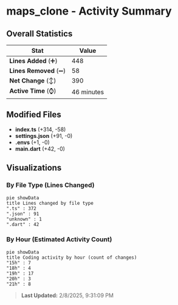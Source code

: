 # maps_clone - Activity Summary 

## Overall Statistics

| Stat                   | Value                                                             |
| ---------------------- | ----------------------------------------------------------------- |
| **Lines Added** (➕)   | 448                                          |
| **Lines Removed** (➖) | 58                                        |
| **Net Change** (↕)    | 390                |
| **Active Time** (⌚)   | 46 minutes |


## Modified Files
- **index.ts** (+314, -58)
- **settings.json** (+91, -0)
- **.envs** (+1, -0)
- **main.dart** (+42, -0)

## Visualizations

### By File Type (Lines Changed)

```mermaid
pie showData
title Lines changed by file type
".ts" : 372
".json" : 91
"unknown" : 1
".dart" : 42
```

### By Hour (Estimated Activity Count)

```mermaid
pie showData
title Coding activity by hour (count of changes)
"15h" : 7
"18h" : 4
"19h" : 17
"20h" : 3
"21h" : 8
```


> **Last Updated:** 2/8/2025, 9:31:09 PM